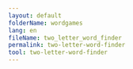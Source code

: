```yaml
---
layout: default
folderName: wordgames
lang: en
fileName: two_letter_word_finder
permalink: two-letter-word-finder
tool: two-letter-word-finder
---
```


